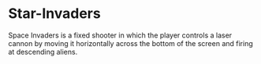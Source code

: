 # Star-Invaders
Space Invaders is a fixed shooter in which the player controls a laser cannon by moving it horizontally across the bottom of the screen and firing at descending aliens.
